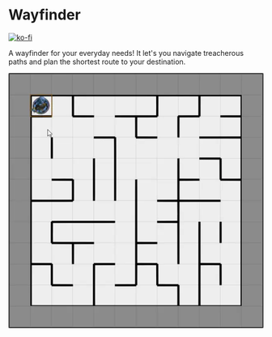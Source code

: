 # Wayfinder

[![ko-fi](https://ko-fi.com/img/githubbutton_sm.svg)](https://ko-fi.com/Z8Z6ZHDNA)

A wayfinder for your everyday needs! It let's you navigate treacherous paths and plan the shortest route to your destination.

![](media/example.webp)